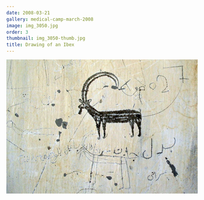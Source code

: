 ```yaml
---
date: 2008-03-21
gallery: medical-camp-march-2008
image: img_3050.jpg
order: 3
thumbnail: img_3050-thumb.jpg
title: Drawing of an Ibex
---
```


![Drawing of an Ibex](./img_3050.jpg)